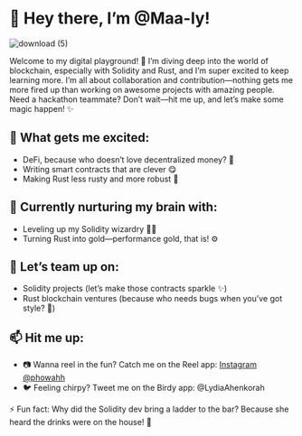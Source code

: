# 👋 Hey there, I’m @Maa-ly!

![download (5)](https://github.com/user-attachments/assets/5b334dee-66e8-42bf-8846-14a4344e5095)



Welcome to my digital playground! 🌸 I’m diving deep into the world of blockchain, especially with Solidity and Rust, 
and I’m super excited to keep learning more. 
I’m all about collaboration and contribution—nothing gets me more fired up than working on awesome projects with amazing people.
Need a hackathon teammate? Don’t wait—hit me up, and let’s make some magic happen! ✨

## 👀 What gets me excited:
- DeFi, because who doesn’t love decentralized money? 💸
- Writing smart contracts that are  clever 😋
- Making Rust less rusty and more robust 🚀

## 🌱 Currently nurturing my brain with:
- Leveling up my Solidity wizardry 🧙‍♀️
- Turning Rust into gold—performance gold, that is! ⚙️

## 💞️ Let’s team up on:
- Solidity projects (let’s make those contracts sparkle ✨)
- Rust blockchain ventures (because who needs bugs when you’ve got style? 🐞)

## 📫 Hit me up:
- 📷 Wanna reel in the fun? Catch me on the Reel app: [Instagram @phowahh](https://www.instagram.com/phowahh)
- 🐦 Feeling chirpy? Tweet me on the Birdy app: @LydiaAhenkorah

⚡ Fun fact: Why did the Solidity dev bring a ladder to the bar? Because she heard the drinks were on the house! 🥂
